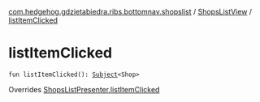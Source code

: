 [com.hedgehog.gdzietabiedra.ribs.bottomnav.shopslist](../index.md) / [ShopsListView](index.md) / [listItemClicked](./list-item-clicked.md)

# listItemClicked

`fun listItemClicked(): `[`Subject`](http://reactivex.io/RxJava/javadoc/io/reactivex/subjects/Subject.html)`<Shop>`

Overrides [ShopsListPresenter.listItemClicked](../-shops-list-interactor/-shops-list-presenter/list-item-clicked.md)

